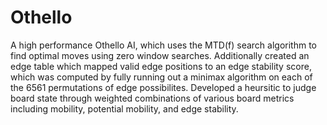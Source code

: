 # Othello

A high performance Othello AI, which uses the MTD(f) search algorithm to find optimal moves using zero window searches. Additionally created an edge table which mapped valid edge positions to an edge stability score, which was computed by fully running out a minimax algorithm on each of the 6561 permutations of edge possibilites. Developed a heursitic to judge board state through weighted combinations of various board metrics including mobility, potential mobility, and edge stability.
